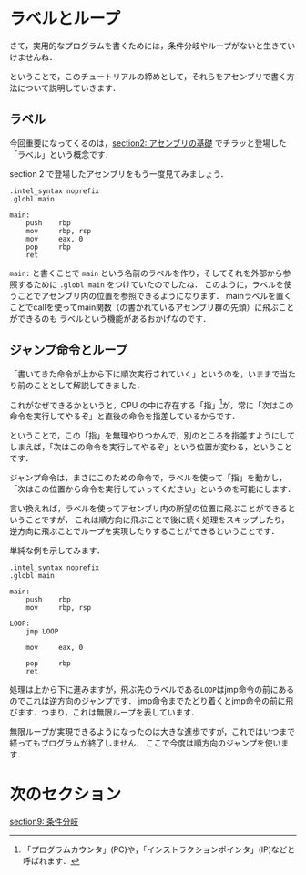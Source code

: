 # ラベルとループ

さて，実用的なプログラムを書くためには，条件分岐やループがないと生きていけませんね．

ということで，このチュートリアルの締めとして，それらをアセンブリで書く方法について説明していきます．

## ラベル

今回重要になってくるのは，[section2: アセンブリの基礎](/sections/section2_BasicOfAssembly.md) でチラッと登場した「ラベル」という概念です．

section 2 で登場したアセンブリをもう一度見てみましょう．

```
.intel_syntax noprefix
.globl main

main:
    push    rbp
    mov     rbp, rsp
    mov     eax, 0
    pop     rbp
    ret
```

`main:` と書くことで `main` という名前のラベルを作り，そしてそれを外部から参照するために `.globl main` をつけていたのでしたね．
このように，ラベルを使うことでアセンブリ内の位置を参照できるようになります．
mainラベルを置くことでcallを使ってmain関数（の書かれているアセンブリ群の先頭）に飛ぶことができるのも
ラベルという機能があるおかげなのです．

## ジャンプ命令とループ

「書いてきた命令が上から下に順次実行されていく」というのを，いままで当たり前のこととして解説してきました．

これがなぜできるかというと，CPU の中に存在する「指」[^1]が，常に「次はこの命令を実行してやるぞ」と直後の命令を指差しているからです．

[^1]: 「プログラムカウンタ」(PC)や，「インストラクションポインタ」(IP)などと呼ばれます．

ということで，この「指」を無理やりつかんで，別のところを指差すようにしてしまえば，「次はこの命令を実行してやるぞ」という位置が変わる，ということです．

<!-- さて，大抵のアーキテクチャにはジャンプ命令（もしくはブランチ命令）が存在します．
コンピュータはPC（プログラムカウンタ）が指している番地に存在するデータを命令と解釈して順に実行しますが，
ジャンプ命令はこのPCを今の値から増減させたり，ある値にセットしたりすることで実行する命令を変更します．-->

ジャンプ命令は，まさにこのための命令で，ラベルを使って「指」を動かし，「次はこの位置から命令を実行していってください」というのを可能にします．

言い換えれば，ラベルを使ってアセンブリ内の所望の位置に飛ぶことができるということですが，
これは順方向に飛ぶことで後に続く処理をスキップしたり，逆方向に飛ぶことでループを実現したりすることができるということです．

単純な例を示してみます．
```
.intel_syntax noprefix
.globl main

main:
    push    rbp
    mov     rbp, rsp

LOOP:
    jmp LOOP

    mov     eax, 0

    pop     rbp
    ret
```

処理は上から下に進みますが，飛ぶ先のラベルである`LOOP`はjmp命令の前にあるのでこれは逆方向のジャンプです．
jmp命令までたどり着くとjmp命令の前に飛びます．つまり，これは無限ループを表しています．

無限ループが実現できるようになったのは大きな進歩ですが，これではいつまで経ってもプログラムが終了しません．
ここで今度は順方向のジャンプを使います．


# 次のセクション
[section9: 条件分岐](/sections/section9_Branching.md)

